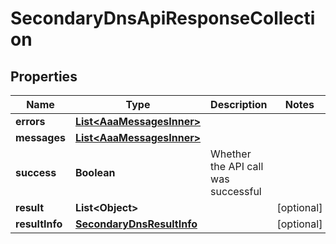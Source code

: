 

# SecondaryDnsApiResponseCollection


## Properties

| Name | Type | Description | Notes |
|------------ | ------------- | ------------- | -------------|
|**errors** | [**List&lt;AaaMessagesInner&gt;**](AaaMessagesInner.md) |  |  |
|**messages** | [**List&lt;AaaMessagesInner&gt;**](AaaMessagesInner.md) |  |  |
|**success** | **Boolean** | Whether the API call was successful |  |
|**result** | **List&lt;Object&gt;** |  |  [optional] |
|**resultInfo** | [**SecondaryDnsResultInfo**](SecondaryDnsResultInfo.md) |  |  [optional] |




